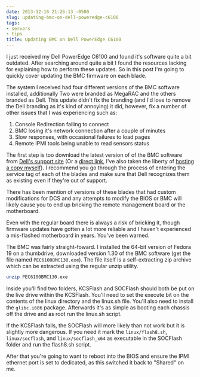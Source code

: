 ```yaml
---
date: 2013-12-16 21:26:13 -0500
slug: updating-bmc-on-dell-poweredge-c6100
tags:
- servers
- tips
title: Updating BMC on Dell PowerEdge C6100
---
```


I just received my Dell PowerEdge C6100 and found it's software quite a bit
outdated. After searching around quite a bit I found the resources lacking for
explaining how to perform these updates. So in this post I'm going to quickly
cover updating the BMC firmware on each blade.

The system I received had four different versions of the BMC software
installed, additionally Two were branded as MegaRAC and the others branded as
Dell. This update didn't fix the branding (and I'd love to remove the Dell
branding as it's kind of annoying) it did, however, fix a number of other
issues that I was experiencing such as:

1. Console Redirection failing to connect
2. BMC losing it's network connection after a couple of minutes
3. Slow responses, with occasional failures to load pages
4. Remote IPMI tools being unable to read sensors status

The first step is too download the latest version of of the BMC software from
[Dell's support site][1] (Or a [direct link][2], I've also taken the liberty of
[hosting a copy myself][3]). I recommend you go through the process of entering
the service tag of each of the blades and make sure that Dell recognizes them
as existing even if they're out of support.

There has been mention of versions of these blades that had custom
modifications for DCS and any attempts to modify the BIOS or BMC will likely
cause you to end up bricking the remote management board or the motherboard.

Even with the regular board there is always a risk of bricking it, though
firmware updates have gotten a lot more reliable and I haven't experienced a
mis-flashed motherboard in years. You've been warned.

The BMC was fairly straight-foward. I installed the 64-bit version of Fedora 19
on a thumbdrive, downloaded version 1.30 of the BMC software (get the file
named `PEC6100BMC130.exe`). The file itself is a self-extracting zip archive
which can be extracted using the regular unzip utility.

```sh
unzip PEC6100BMC130.exe
```

Inside you'll find two folders, KCSFlash and SOCFlash should both be put on the
live drive within the KCSFlash. You'll need to set the execute bit on the
contents of the linux directory and the linux.sh file. You'll also need to
install the `glibc.i686` package. Afterwards it's as simple as booting each
chassis off the drive and as root run the linux.sh script.

If the KCSFlash fails, the SOCFlash will more likely than not work but it is
slightly more dangerous. If you need it mark the `linux/flash8.sh`,
`linux/socflash`, and `linux/socflash_x64` as executable in the SOCFlash folder
and run the flash8.sh script.

After that you're going to want to reboot into the BIOS and ensure the IPMI
ethernet port is set to dedicated, as this switched it back to "Shared" on me.

[1]: https://support.dell.com/
[2]: http://downloads.dell.com/Pages/Drivers/poweredge-c6100-all.html
[3]: http://static.stelfox.net/files/PEC6100BMC130.exe

